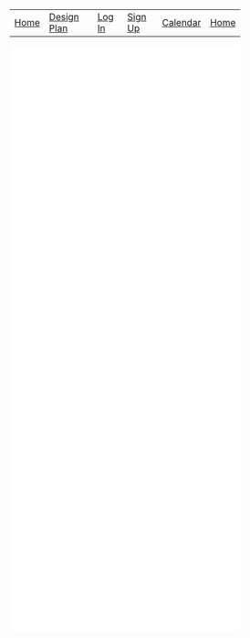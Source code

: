 <html>
    <head>
        <link href="https://fonts.googleapis.com/css?family=Exo&display=swap" rel="stylesheet" />
    </head>
    <body>
    <table>
    <tr>
        <td><a href="/jazzyisking">Home</a></td>
        <td><a href="/jazzyisking/templates/designplan">Design Plan</a></td>
        <td><a href="/jazzyisking/templates/login">Log In</a></td>
        <td><a href="/jazzyisking/templates/signup">Sign Up</a></td>
        <td><a href="/jazzyisking/templates/calendar">Calendar</a></td>
        <td><a href="/jazzyisking/templates/home">Home</a></td>
    </tr>
    </table>
        <div class="v94_14">
        <div class="v104_17"></div>
        <div class="v94_21"></div>
        <a class="v94_16" href="/jazzyisking/templates/home">Home</a>
        <a class="v94_17" href="/jazzyisking/templates/calendar">Calender</a>
        <span class="v94_18">Itinerary</span>
        <span class="v94_19">Activities</span>
        <a class="v94_20" href="/jazzyisking/templates/login">Login</a>
        <span class="v94_22">Type in Password</span>
        <span class="v94_23">Username</span>
        <span class="v94_24">Password</span>
        <span class="v94_25">Sign Up</span>
        <div class="name"></div>
        <div class="name"></div>
        <span class="v94_28">Type in Username</span>
        <span class="v94_32">Type in Last Name</span>
        <span class="v94_33">First Name</span>
        <span class="v94_34">Last Name</span>
        <div class="name"></div>
        <div class="name"></div>
        <span class="v94_37">Type in First Name</span>
        <div class="v94_29"></div>
        <span class="v94_30">Sign Up</span>
        <span class="v94_31">Already have an account? Click here to login</span>
        <span class="v105_4">Forum</span>
        </div>
    </body>
</html>

<style>* {
  box-sizing: border-box;
}
body {
  font-size: 14px;
}
.v94_14 {
    width: 100%;
    height: 1024px;
    background: rgba(255,255,255,1);
    opacity: 1;
    position: relative;
    top: 0px;
    right: 0px;
    overflow: hidden;
}
.v104_17 {
  width: 100%;
  height: 100%;
  background: url("../images/v104_17.png");
  background-repeat: no-repeat;
  background-position: center center;
  background-size: cover;
  opacity: 1;
  position: relative;
  top: 0px;
  left: 0px;
  overflow: hidden;
}
.v94_21 {
  width: 456px;
  height: 730px;
  background: rgba(255,255,255,1);
  opacity: 1;
  position: absolute;
  top: 170px;
  left: 492px;
}
.v94_16 {
  width: 99px;
  color: rgba(255,255,255,1);
  position: absolute;
  top: 23px;
  left: 47px;
  font-family: Exo;
  font-weight: Regular;
  font-size: 36px;
  opacity: 1;
  text-align: left;
}
.v94_17 {
  width: 147px;
  color: rgba(255,255,255,1);
  position: absolute;
  top: 23px;
  left: 197px;
  font-family: Exo;
  font-weight: Regular;
  font-size: 36px;
  opacity: 1;
  text-align: left;
}
.v94_18 {
  width: 139px;
  color: rgba(255,255,255,1);
  position: absolute;
  top: 23px;
  left: 377px;
  font-family: Exo;
  font-weight: Regular;
  font-size: 36px;
  opacity: 1;
  text-align: left;
}
.v94_19 {
  width: 150px;
  color: rgba(255,255,255,1);
  position: absolute;
  top: 23px;
  left: 549px;
  font-family: Exo;
  font-weight: Regular;
  font-size: 36px;
  opacity: 1;
  text-align: left;
}
.v94_20 {
  width: 91px;
  color: rgba(255,255,255,1);
  position: absolute;
  top: 23px;
  left: 1328px;
  font-family: Exo;
  font-weight: Regular;
  font-size: 36px;
  opacity: 1;
  text-align: left;
}
.v94_22 {
  width: 161px;
  color: rgba(120,120,120,1);
  position: absolute;
  top: 671px;
  left: 567px;
  font-family: Exo;
  font-weight: Regular;
  font-size: 20px;
  opacity: 1;
  text-align: left;
}
.v94_23 {
  width: 96px;
  color: rgba(0,0,0,1);
  position: absolute;
  top: 522px;
  left: 555px;
  font-family: Exo;
  font-weight: Regular;
  font-size: 20px;
  opacity: 1;
  text-align: left;
}
.v94_24 {
  width: 90px;
  color: rgba(0,0,0,1);
  position: absolute;
  top: 628px;
  left: 558px;
  font-family: Exo;
  font-weight: Regular;
  font-size: 20px;
  opacity: 1;
  text-align: left;
}
.v94_25 {
  width: 168px;
  color: rgba(0,0,0,1);
  position: absolute;
  top: 229px;
  left: 634px;
  font-family: Exo;
  font-weight: Regular;
  font-size: 48px;
  opacity: 1;
  text-align: left;
}
.name {
  color: #fff;
}
.name {
  color: #fff;
}
.v94_28 {
  width: 166px;
  color: rgba(120,120,120,1);
  position: absolute;
  top: 573px;
  left: 567px;
  font-family: Exo;
  font-weight: Regular;
  font-size: 20px;
  opacity: 1;
  text-align: left;
}
.v94_32 {
  width: 170px;
  color: rgba(120,120,120,1);
  position: absolute;
  top: 466px;
  left: 561px;
  font-family: Exo;
  font-weight: Regular;
  font-size: 20px;
  opacity: 1;
  text-align: left;
}
.v94_33 {
  width: 102px;
  color: rgba(0,0,0,1);
  position: absolute;
  top: 317px;
  left: 549px;
  font-family: Exo;
  font-weight: Regular;
  font-size: 20px;
  opacity: 1;
  text-align: left;
}
.v94_34 {
  width: 99px;
  color: rgba(0,0,0,1);
  position: absolute;
  top: 423px;
  left: 552px;
  font-family: Exo;
  font-weight: Regular;
  font-size: 20px;
  opacity: 1;
  text-align: left;
}
.name {
  color: #fff;
}
.name {
  color: #fff;
}
.v94_37 {
  width: 173px;
  color: rgba(120,120,120,1);
  position: absolute;
  top: 368px;
  left: 561px;
  font-family: Exo;
  font-weight: Regular;
  font-size: 20px;
  opacity: 1;
  text-align: left;
}
.v94_29 {
  width: 325px;
  height: 60px;
  background: rgba(23,64,110,1);
  opacity: 1;
  position: absolute;
  top: 739px;
  left: 555px;
  border-top-left-radius: 20px;
  border-top-right-radius: 20px;
  border-bottom-left-radius: 20px;
  border-bottom-right-radius: 20px;
  overflow: hidden;
}
.v94_30 {
  width: 105px;
  color: rgba(255,255,255,1);
  position: absolute;
  top: 747px;
  left: 670px;
  font-family: Exo;
  font-weight: Regular;
  font-size: 30px;
  opacity: 1;
  text-align: left;
}
.v94_31 {
  width: 380px;
  color: url("../images/v94_31.png");
  position: absolute;
  top: 819px;
  left: 530px;
  font-family: Exo;
  font-weight: Regular;
  font-size: 23px;
  opacity: 1;
  text-align: center;
}
.v105_4 {
  width: 111px;
  color: rgba(255,255,255,1);
  position: absolute;
  top: 23px;
  left: 740px;
  font-family: Exo;
  font-weight: Regular;
  font-size: 36px;
  opacity: 1;
  text-align: left;
}
</style>